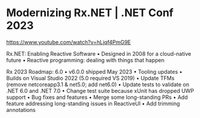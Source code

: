 # Modernizing Rx.NET | .NET Conf 2023
https://www.youtube.com/watch?v=hLjqf4PmG9E

Rx.NET: Enabling Reactive Software
• Designed in 2008 for a cloud-native future
• Reactive programming: dealing with things that happen


Rx 2023 Roadmap: 6.0
• v6.0.0 shipped May 2023
• Tooling updates
    • Builds on Visual Studio 2022 (5.0 required VS 2019)
    • Update TFMs (remove netcoreapp3.1 & net5.0; add net6.0)
    • Update tests to validate on .NET 6.0 and .NET 7.0
    • Change test suite because xUnit has dropped UWP support
• Bug fixes and features
    • Merge some long-standing PRs
    • Add feature addressing long-standing issues in ReactiveUl
• Add trimming annotations
